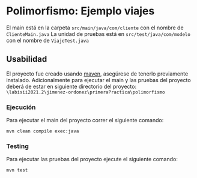 # Polimorfismo: Ejemplo viajes
El main está en la carpeta `src/main/java/com/cliente` con el nombre de `ClienteMain.java` 
La unidad de pruebas está en `src/test/java/com/modelo` con el nombre  de `ViajeTest.java`
## Usabilidad
El proyecto fue creado usando [maven](https://maven.apache.org/), asegúrese  de tenerlo previamente instalado.
Adicionalmente para ejecutar el main y las pruebas del proyecto deberá de estar en siguiente directorio del proyecto:
`\labisii2021.2\jimenez-ordonez\primeraPractica\polimorfismo`
### Ejecución
Para ejecutar el main del proyecto correr el siguiente comando:
~~~
mvn clean compile exec:java
~~~
### Testing

Para ejecutar las pruebas del proyecto ejecute el siguiente comando:
~~~
mvn test
~~~